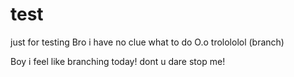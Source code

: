 # test
just for testing
Bro i have no clue what to do O.o
trolololol (branch)

Boy i feel like branching today! dont u dare stop me!